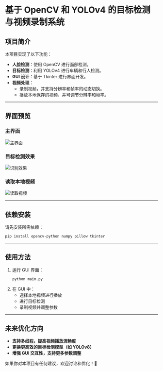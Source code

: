 # **基于 OpenCV 和 YOLOv4 的目标检测与视频录制系统**

## **项目简介**
本项目实现了以下功能：
- **人脸检测**：使用 OpenCV 进行面部检测。
- **目标检测**：利用 YOLOv4 进行车辆和行人检测。
- **GUI 设计**：基于 Tkinter 进行界面开发。
- **视频处理**：
  - 录制视频，并支持分辨率和帧率的动态切换。
  - 播放本地保存的视频，并可调节分辨率和帧率。

---

## **界面预览**
### **主界面**
![主界面](https://github.com/user-attachments/assets/6483c651-c072-4fac-9ad4-ad7ec83b80c8)

### **目标检测效果**
![识别效果](https://github.com/user-attachments/assets/14a9866a-d362-402f-91a6-23294244d693)

### **读取本地视频**
![读取视频](https://github.com/user-attachments/assets/04ae31dd-1379-4d95-9d04-389955ee225b)

---

## **依赖安装**
请先安装所需依赖：
```bash
pip install opencv-python numpy pillow tkinter
```

---

## **使用方法**
1. 运行 GUI 界面：
   ```bash
   python main.py
   ```
2. 在 GUI 中：
   - 选择本地视频进行播放
   - 进行目标检测
   - 录制视频并调整参数

---

## **未来优化方向**
- **支持多线程，提高视频播放流畅度**
- **更换更高效的目标检测模型（如 YOLOv8）**
- **增强 GUI 交互性，支持更多参数调整**

如果你对本项目有任何建议，欢迎讨论和优化！🚀
